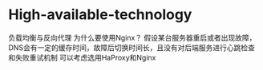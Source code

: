 # High-available-technology
负载均衡与反向代理
为什么要使用Nginx？
  假设某台服务器重启或者出现故障，DNS会有一定的缓存时间，故障后切换时间长，且没有对后端服务进行心跳检查和失败重试机制
  可以考虑选用HaProxy和Nginx

